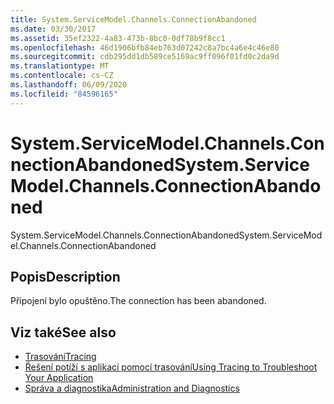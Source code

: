 ```yaml
---
title: System.ServiceModel.Channels.ConnectionAbandoned
ms.date: 03/30/2017
ms.assetid: 35ef2322-4a83-473b-8bc0-0df78b9f8cc1
ms.openlocfilehash: 46d1906bfb84eb763d07242c8a7bc4a6e4c46e80
ms.sourcegitcommit: cdb295dd1db589ce5169ac9ff096f01fd0c2da9d
ms.translationtype: MT
ms.contentlocale: cs-CZ
ms.lasthandoff: 06/09/2020
ms.locfileid: "84596165"
---
```

# <a name="systemservicemodelchannelsconnectionabandoned"></a><span data-ttu-id="6f39a-102">System.ServiceModel.Channels.ConnectionAbandoned</span><span class="sxs-lookup"><span data-stu-id="6f39a-102">System.ServiceModel.Channels.ConnectionAbandoned</span></span>
<span data-ttu-id="6f39a-103">System.ServiceModel.Channels.ConnectionAbandoned</span><span class="sxs-lookup"><span data-stu-id="6f39a-103">System.ServiceModel.Channels.ConnectionAbandoned</span></span>  
  
## <a name="description"></a><span data-ttu-id="6f39a-104">Popis</span><span class="sxs-lookup"><span data-stu-id="6f39a-104">Description</span></span>  
 <span data-ttu-id="6f39a-105">Připojení bylo opuštěno.</span><span class="sxs-lookup"><span data-stu-id="6f39a-105">The connection has been abandoned.</span></span>  
  
## <a name="see-also"></a><span data-ttu-id="6f39a-106">Viz také</span><span class="sxs-lookup"><span data-stu-id="6f39a-106">See also</span></span>

- [<span data-ttu-id="6f39a-107">Trasování</span><span class="sxs-lookup"><span data-stu-id="6f39a-107">Tracing</span></span>](index.md)
- [<span data-ttu-id="6f39a-108">Řešení potíží s aplikací pomocí trasování</span><span class="sxs-lookup"><span data-stu-id="6f39a-108">Using Tracing to Troubleshoot Your Application</span></span>](using-tracing-to-troubleshoot-your-application.md)
- [<span data-ttu-id="6f39a-109">Správa a diagnostika</span><span class="sxs-lookup"><span data-stu-id="6f39a-109">Administration and Diagnostics</span></span>](../index.md)
